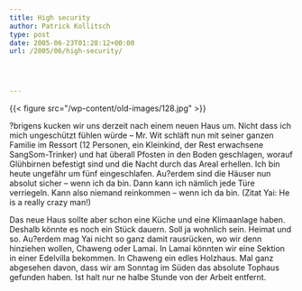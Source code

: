 ```yaml
---
title: High security
author: Patrick Kollitsch
type: post
date: 2005-06-23T01:28:12+00:00
url: /2005/06/high-security/




---
```

{{< figure src="/wp-content/old-images/128.jpg" >}}

?brigens kucken wir uns derzeit nach einem neuen Haus um. Nicht dass ich mich ungeschützt fühlen würde &#8211; Mr. Wit schläft nun mit seiner ganzen Familie im Ressort (12 Personen, ein Kleinkind, der Rest erwachsene SangSom-Trinker) und hat überall Pfosten in den Boden geschlagen, worauf Glühbirnen befestigt sind und die Nacht durch das Areal erhellen. Ich bin heute ungefähr um fünf eingeschlafen. Au?erdem sind die Häuser nun absolut sicher &#8211; wenn ich da bin. Dann kann ich nämlich jede Türe verriegeln. Kann also niemand reinkommen &#8211; wenn ich da bin. (Zitat Yai: He is a really crazy man!)

Das neue Haus sollte aber schon eine Küche und eine Klimaanlage haben. Deshalb könnte es noch ein Stück dauern. Soll ja wohnlich sein. Heimat und so. Au?erdem mag Yai nicht so ganz damit rausrücken, wo wir denn hinziehen wollen, Chaweng oder Lamai. In Lamai könnten wir eine Sektion in einer Edelvilla bekommen. In Chaweng ein edles Holzhaus. Mal ganz abgesehen davon, dass wir am Sonntag im Süden das absolute Tophaus gefunden haben. Ist halt nur ne halbe Stunde von der Arbeit entfernt.